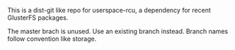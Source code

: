 This is a dist-git like repo for userspace-rcu, a dependency for recent GlusterFS packages.

The master brach is unused. Use an existing branch instead. Branch names follow convention like storage<EL-VERSION>.
